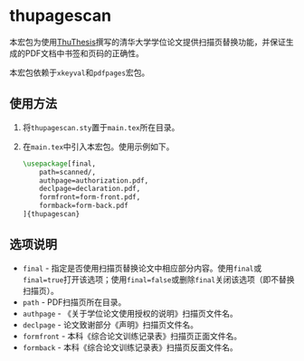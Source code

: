 thupagescan
====

本宏包为使用[ThuThesis](https://github.com/xueruini/thuthesis)撰写的清华大学学位论文提供扫描页替换功能，并保证生成的PDF文档中书签和页码的正确性。

本宏包依赖于`xkeyval`和`pdfpages`宏包。


使用方法
----

1.  将`thupagescan.sty`置于`main.tex`所在目录。
2.  在`main.tex`中引入本宏包。使用示例如下。

    ```latex
    \usepackage[final,
        path=scanned/,
        authpage=authorization.pdf,
        declpage=declaration.pdf,
        formfront=form-front.pdf,
        formback=form-back.pdf
    ]{thupagescan}
    ```


选项说明
----

 *  `final` - 指定是否使用扫描页替换论文中相应部分内容。使用`final`或`final=true`打开该选项；使用`final=false`或删除`final`关闭该选项（即不替换扫描页）。
 *  `path` - PDF扫描页所在目录。
 *  `authpage` - 《关于学位论文使用授权的说明》扫描页文件名。
 *  `declpage` - 论文致谢部分《声明》扫描页文件名。
 *  `formfront` - 本科《综合论文训练记录表》扫描页正面文件名。
 *  `formback` - 本科《综合论文训练记录表》扫描页反面文件名。
